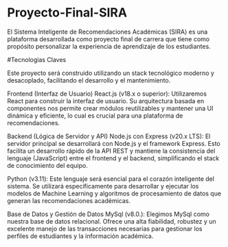 # Proyecto-Final-SIRA
El Sistema Inteligente de Recomendaciones Académicas (SIRA) es una plataforma desarrollada como proyecto final de carrera que tiene como propósito personalizar la experiencia de aprendizaje de los estudiantes.


#Tecnologias Claves 

Este proyecto será construido utilizando un stack tecnológico moderno y desacoplado, facilitando el desarrollo y el mantenimiento.

Frontend (Interfaz de Usuario)
React.js (v18.x o superior): Utilizaremos React para construir la interfaz de usuario. Su arquitectura basada en componentes nos permite crear módulos reutilizables y mantener una UI dinámica y eficiente, lo cual es crucial para una plataforma de recomendaciones.

Backend (Lógica de Servidor y API)
Node.js con Express (v20.x LTS): El servidor principal se desarrollará con Node.js y el framework Express. Esto facilita un desarrollo rápido de la API REST y mantiene la consistencia del lenguaje (JavaScript) entre el frontend y el backend, simplificando el stack de conocimiento del equipo.

Python (v3.11): Este lenguaje será esencial para el corazón inteligente del sistema. Se utilizará específicamente para desarrollar y ejecutar los modelos de Machine Learning y algoritmos de procesamiento de datos que generan las recomendaciones académicas.

Base de Datos y Gestión de Datos
MySql (v8.0.): Elegimos MySql como nuestra base de datos relacional. Ofrece una alta fiabilidad, robustez y un excelente manejo de las transacciones necesarias para gestionar los perfiles de estudiantes y la información académica.
